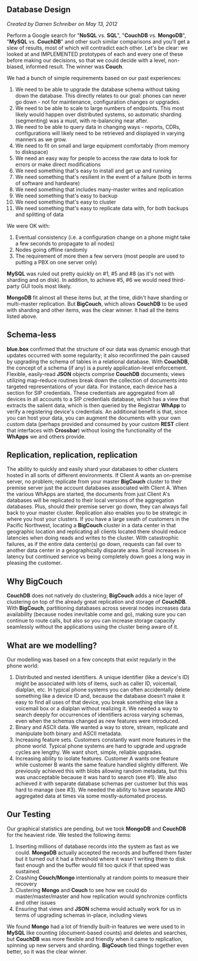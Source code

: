 ## Database Design



*Created by Darren Schreiber on May 13, 2012* 

Perform a Google search for "**NoSQL** vs. **SQL**", "**CouchDB** vs. **MongoDB**", "**MySQL** vs. **CouchDB**" and other such similar comparisons and you'll get a slew of results, most of which will contradict each other. Let's be clear: we looked at and IMPLEMENTED prototypes of each and every one of these before making our decisions, so that we could decide with a level, non-biased, informed result. The winner was **Couch**.

We had a bunch of simple requirements based on our past experiences:

1. We need to be able to upgrade the database schema without taking down the database. This directly relates to our goal: phones can never go down - not for maintenance, configuration changes or upgrades.
2. We need to be able to scale to large numbers of endpoints. This most likely would happen over distributed systems, so automatic sharding (segmenting) was a must, with re-balancing near after.
3. We need to be able to query data in changing ways - reports, CDRs, configurations will likely need to be retrieved and displayed in varying manners as we grow.
4. We need to fit on small and large equipment comfortably (from memory to diskspace)
5. We need an easy way for people to access the raw data to look for errors or make direct modifications
6. We need something that's easy to install and get up and running
7. We need something that's resilient in the event of a failure (both in terms of software and hardware)
8. We need something that includes many-master writes and replication
9. We need something that's easy to backup
10. We need something that's easy to cluster
11. We need something that's easy to replicate data with, for both backups and splitting of data


We were OK with:

1. Eventual consistency (i.e. a configuration change on a phone might take a few seconds to propagate to all nodes)
2. Nodes going offline randomly
3. The requirement of more then a few servers (most people are used to putting a PBX on one server only)


**MySQL** was ruled out pretty quickly on #1, #5 and #8 (as it's not with sharding and on disk). In addition, to achieve #5, #6 we would need third-party GUI tools most likely.

**MongoDB** fit almost all these items but, at the time, didn't have sharding or multi-master replication. But **BigCouch**, which allows **CouchDB** to be used with sharding and other items, was the clear winner. It had all the items listed above.


## Schema-less

**blue.box** confirmed that the structure of our data was dynamic enough that updates occurred with some regularity; it also reconfirmed the pain caused by upgrading the schema of tables in a relational database.
With **CouchDB**, the concept of a schema (if any) is a purely application-level enforcement. Flexible, easily-read **JSON** objects comprise **CouchDB** documents; views utilizing map-reduce routines break down the collection of documents into targeted representations of your data. For instance, each device has a section for SIP credentials. These credentials are aggregated from all devices in all accounts to a SIP credentials database, which has a view that extracts the salient data, which is then queried by the Registrar **WhApp** to verify a registering device's credentials.
An additional benefit is that, since you can host your data, you can augment the documents with your own custom data (perhaps provided and consumed by your custom **REST** client that interfaces with **Crossbar**) without losing the functionality of the **WhApps** we and others provide.


## Replication, replication, replication

The ability to quickly and easily shard your databases to other clusters hosted in all sorts of different environments. If Client A wants an on-premise server, no problem; replicate from your master **BigCouch** cluster to their premise server just the account databases associated with Client A. When the various WhApps are started, the documents from just Client A's databases will be replicated to their local versions of the aggregation databases. Plus, should their premise server go down, they can always fail back to your master cluster.
Replication also enables you to be strategic in where you host your clusters. If you have a large swath of customers in the Pacific Northwest, locating a **BigCouch** cluster in a data center in that geographic location and replicating all clients located there should reduce latencies when doing reads and writes to the cluster. With catastrophic failures, as if the entire data center(s) go down, requests can fail over to another data center in a geographically disparate area. Small increases in latency but continued service vs being completely down goes a long way in pleasing the customer.


## Why **BigCouch**

**CouchDB** does not natively do clustering; **BigCouch** adds a nice layer of clustering on top of the already great replication and storage of **CouchDB**. With **BigCouch**, partitioning databases across several nodes increases data availability (because nodes inevitable come and go), making sure you can continue to route calls, but also so you can increase storage capacity seamlessly without the applications using the cluster being aware of it.


## What are we modelling?

Our modelling was based on a few concepts that exist regularly in the phone world:

1. Distributed and nested identifiers. A unique identifier (like a device's ID) might be associated with lots of items, such as caller ID, voicemail, dialplan, etc. In typical phone systems you can often accidentally delete something like a device ID and, because the database doesn't make it easy to find all uses of that device, you break something else like a voicemail box or a dialplan without realizing it. We needed a way to search deeply for occurrences of identifiers across varying schemas, even when the schemas changed as new features were introduced.
2. Binary and ASCII data. We wanted a way to store, stream, replicate and manipulate both binary and ASCII metadata.
3. Increasing feature sets. Customers constantly want more features in the phone world. Typical phone systems are hard to upgrade and upgrade cycles are lengthy. We want short, simple, reliable upgrades.
4. Increasing ability to isolate features. Customer A wants one feature while customer B wants the same feature handled slightly different. We previously achieved this with blobs allowing random metadata, but this was unacceptable because it was hard to search (see #1). We also achieved it with separate database schemas per customer but this was hard to manage (see #3). We needed the ability to have separate AND aggregated data at times via some mostly-automated process.


## Our Testing

Our graphical statistics are pending, but we took **MongoDB** and **CouchDB** for the heaviest ride. We tested the following items:

1. Inserting millions of database records into the system as fast as we could. **MongoDB** actually accepted the records and buffered them faster but it turned out it had a threshold where it wasn't writing them to disk fast enough and the buffer would fill too quick if that speed was sustained.
2. Crashing **Couch/Mongo** intentionally at random points to measure their recovery
3. Clustering **Mongo** and **Couch** to see how we could do master/master/master and how replication would synchronize conflicts and other issues
4. Ensuring that views and **JSON** schema would actually work for us in terms of upgrading schemas in-place, including views

We found **Mongo** had a lot of friendly built-in features we were used to in **MySQL** like counting (document-based counts) and deletes and searches, but **CouchDB** was more flexible and friendly when it came to replication, spinning up new servers and sharding. **BigCouch** tied things together even better, so it was the clear winner.
